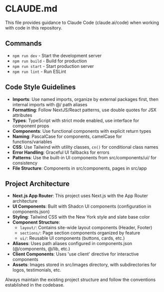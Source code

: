# CLAUDE.md

This file provides guidance to Claude Code (claude.ai/code) when working with code in this repository.

## Commands
- `npm run dev` - Start the development server
- `npm run build` - Build for production
- `npm run start` - Start production server
- `npm run lint` - Run ESLint

## Code Style Guidelines
- **Imports**: Use named imports, organize by external packages first, then internal imports with @/ path aliases
- **Formatting**: Follow NextJS/React patterns, use double quotes for JSX attributes
- **Types**: TypeScript with strict mode enabled, use interface for component props
- **Components**: Use functional components with explicit return types
- **Naming**: PascalCase for components, camelCase for functions/variables
- **CSS**: Use Tailwind with utility classes, `cn()` for conditional class names
- **Error Handling**: Graceful UI fallbacks for errors
- **Patterns**: Use the built-in UI components from src/components/ui/ for consistency
- **File Structure**: Components in src/components, pages in src/app

## Project Architecture
- **Next.js App Router**: This project uses Next.js with the App Router architecture
- **UI Components**: Built with Shadcn UI components (configuration in components.json)
- **Styling**: Tailwind CSS with the New York style and slate base color
- **Component Structure**:
  - `layout/`: Contains site-wide layout components (Header, Footer)
  - `sections/`: Page section components organized by feature
  - `ui/`: Reusable UI components (buttons, cards, etc.)
- **Aliases**: Uses path aliases configured in components.json (@/components, @/lib, etc.)
- **Client Components**: Uses 'use client' directive for interactive components
- **Assets**: Images stored in src/images directory, with subdirectories for logos, testimonials, etc.

Always maintain the existing project structure and follow the conventions established in the codebase.